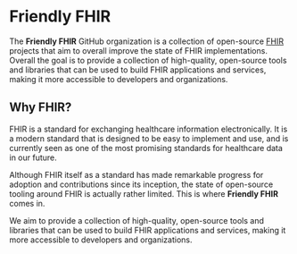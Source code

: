 # Friendly FHIR

The **Friendly FHIR** GitHub organization is a collection of open-source [FHIR]
projects that aim to overall improve the state of FHIR implementations. Overall
the goal is to provide a collection of high-quality, open-source tools and
libraries that can be used to build FHIR applications and services, making it
more accessible to developers and organizations.

## Why FHIR?

FHIR is a standard for exchanging healthcare information electronically. It is
a modern standard that is designed to be easy to implement and use, and is
currently seen as one of the most promising standards for healthcare data
in our future.

Although FHIR itself as a standard has made remarkable progress for adoption and
contributions since its inception, the state of open-source tooling around FHIR
is actually rather limited. This is where **Friendly FHIR** comes in.

We aim to provide a collection of high-quality, open-source tools and libraries
that can be used to build FHIR applications and services, making it more
accessible to developers and organizations.

[FHIR]: https://www.hl7.org/fhir/
